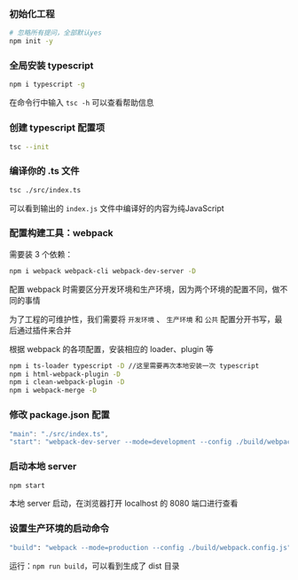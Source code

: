 ### 初始化工程
``` bash
# 忽略所有提问，全部默认yes
npm init -y
```

### 全局安装 typescript 
``` bash
npm i typescript -g
```
在命令行中输入 `tsc -h` 可以查看帮助信息

### 创建 typescript 配置项
``` bash
tsc --init
```

### 编译你的 .ts 文件
``` bash
tsc ./src/index.ts
```
可以看到输出的 `index.js` 文件中编译好的内容为纯JavaScript

### 配置构建工具：webpack
需要装 3 个依赖：
``` bash
npm i webpack webpack-cli webpack-dev-server -D
```
配置 webpack 时需要区分开发环境和生产环境，因为两个环境的配置不同，做不同的事情

为了工程的可维护性，我们需要将 `开发环境` 、 `生产环境` 和 `公共` 配置分开书写，最后通过插件来合并

根据 webpack 的各项配置，安装相应的 loader、plugin 等

``` bash
npm i ts-loader typescript -D //这里需要再次本地安装一次 typescript
npm i html-webpack-plugin -D
npm i clean-webpack-plugin -D
npm i webpack-merge -D
```

### 修改 package.json 配置
``` javascript
"main": "./src/index.ts",
"start": "webpack-dev-server --mode=development --config ./build/webpack.config.js",
```

### 启动本地 server
``` bash
npm start
```
本地 server 启动，在浏览器打开 localhost 的 8080 端口进行查看

### 设置生产环境的启动命令
``` bash
"build": "webpack --mode=production --config ./build/webpack.config.js",
```
运行：`npm run build`，可以看到生成了 dist 目录 